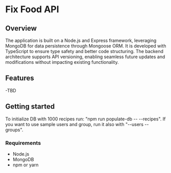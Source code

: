 # Fix Food API

## Overview

The application is built on a Node.js and Express framework, leveraging MongoDB for data persistence through Mongoose ORM. It is developed with TypeScript to ensure type safety and better code structuring. The backend architecture supports API versioning, enabling seamless future updates and modifications without impacting existing functionality.

## Features

-TBD

## Getting started

To initialize DB with 1000 recipes run: "npm run populate-db -- --recipes".
If you want to use sample users and group, run it also with "--users --groups".




### Requirements

- Node.js
- MongoDB
- npm or yarn
